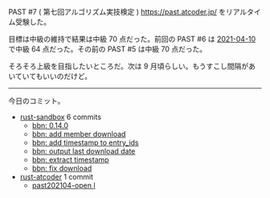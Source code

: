 PAST #7 ( 第七回アルゴリズム実技検定 ) <https://past.atcoder.jp/> をリアルタイム受験した。

目標は中級の維持で結果は中級 70 点だった。前回の PAST #6 は [2021-04-10] で中級 64 点だった。その前の PAST #5 は中級 70 点だった。

そろそろ上級を目指したいところだ。次は 9 月頃らしい。もうすこし間隔があいていてもいいのだけど。

---

今日のコミット。

- [rust-sandbox](https://github.com/bouzuya/rust-sandbox) 6 commits
  - [bbn: 0.14.0](https://github.com/bouzuya/rust-sandbox/commit/dc9113460bd5147460af5baf0d31d1d29496e971)
  - [bbn: add member download](https://github.com/bouzuya/rust-sandbox/commit/f7707348367a397c15944f529ed02df94ff63d33)
  - [bbn: add timestamp to entry_ids](https://github.com/bouzuya/rust-sandbox/commit/fa5ca7940e8df5a566aee0e72d5e88aef51739eb)
  - [bbn: output last download date](https://github.com/bouzuya/rust-sandbox/commit/332dc53034f6efdca2f0c8c937907c0b54c81501)
  - [bbn: extract timestamp](https://github.com/bouzuya/rust-sandbox/commit/412c8f8c597239b8c5236e50bc5430144c032e3b)
  - [bbn: fix download](https://github.com/bouzuya/rust-sandbox/commit/8d68144acfc99c9e5c141c0a96d4dbc777bac80a)
- [rust-atcoder](https://github.com/bouzuya/rust-atcoder) 1 commit
  - [past202104-open l](https://github.com/bouzuya/rust-atcoder/commit/de93f2872dce3c3c2c37071d3a5414bd59b4b29a)

[2021-04-10]: https://blog.bouzuya.net/2021/04/10/
